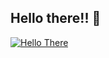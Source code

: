 ## Hello there!! 👋

[![Hello There](https://media1.tenor.com/m/6us3et_6HDoAAAAC/hello-there-hi-there.gif)](https://www.coppieters.com.br)


<!--
**jeancopp/jeancopp** is a ✨ _special_ ✨ repository because its `README.md` (this file) appears on your GitHub profile.

Here are some ideas to get you started:

- 🔭 I’m currently working on ...
- 🌱 I’m currently learning ...
- 👯 I’m looking to collaborate on ...
- 🤔 I’m looking for help with ...
- 💬 Ask me about ...
- 📫 How to reach me: ...
- 😄 Pronouns: ...
- ⚡ Fun fact: ...
-->
